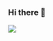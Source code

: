 ### Hi there 👋

![](https://github-readme-stats.vercel.app/api?username=rasimaghayev&theme=blueberry&show_icons=true)
